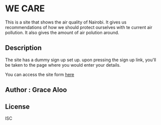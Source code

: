 #  WE CARE
This is a site that shows the air quality of Nairobi. It gives us recommendations of how we should protect ourselves with te 
current air pollution. It also gives the amount of air polution around.
## Description
The site has a dummy sign up set up. upon pressing the sign up link, you'll be taken to the page where you would enter your details.

You can access the site form [here](https://grace-aloo.github.io/project/)
## Author : Grace Aloo

## License
ISC
